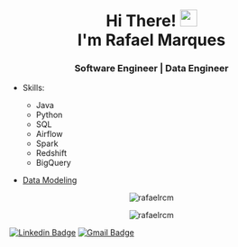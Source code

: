 <h1 align="center">Hi There! <img src="https://raw.githubusercontent.com/kaueMarques/kaueMarques/master/hi.gif" width="30px"> <br>I'm Rafael Marques</h1>
<h3 align="center">Software Engineer | Data Engineer</h3>

- Skills:
  - Java
  - Python
  - SQL
  - Airflow
  - Spark
  - Redshift
  - BigQuery

- [Data Modeling](https://github.com/rafaelrcm/data-modeling)

<p align="center">
<img  src="https://github-readme-stats.vercel.app/api/top-langs/?username=rafaelrcm&theme=radical&layout=compact" alt="rafaelrcm"/>
</p>

<p align="center">
<img  src="https://github-readme-stats.vercel.app/api?username=rafaelrcm&theme=radical&show_icons=true" alt="rafaelrcm"/> 
</p>


[![Linkedin Badge](https://img.shields.io/badge/-Rafael-blue?style=flat-square&logo=Linkedin&logoColor=white&link=https://www.linkedin.com/in/rafaeldechristo/)](https://www.linkedin.com/in/rafaeldechristo/) 
[![Gmail Badge](https://img.shields.io/badge/-rafaeldechristo@gmail.com-c14438?style=flat-square&logo=Gmail&logoColor=white&link=mailto:rafaeldechristo@gmail.com)](mailto:rafaeldechristo@gmail.com)
